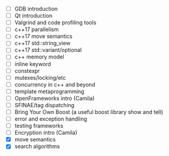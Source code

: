 - [ ] GDB introduction
- [ ] Qt introduction
- [ ] Valgrind and code profiling tools
- [ ] c++17 parallelism
- [ ] c++17 move semantics
- [ ] c++17 std::string_view
- [ ] c++17 std::variant/optional
- [ ] c++ memory model
- [ ] inline keyword
- [ ] constexpr
- [ ] mutexes/locking/etc
- [ ] concurrency in c++ and beyond
- [ ] template metaprogramming
- [ ] OpenFrameworks intro (Camila)
- [ ] SFINAE/tag dispatching
- [ ] Bring Your Own Boost (a useful boost library show and tell)
- [ ] error and exception handling
- [ ] testing frameworks
- [ ] Encryption intro (Camila)
- [x] move semantics
- [x] search algorithms
